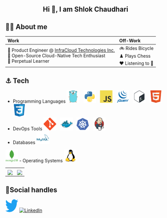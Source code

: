 <h2 align="center">  Hi 👋, I am Shlok Chaudhari </h2> 

 ## :man_shrugging: About me

| Work | Off-Work |
| :--- | :--- |
| 🎯 Product Engineer @ [InfraCloud Technologies Inc.](//infracloud.io) <br/>🔰 Open-Source Cloud-Native Tech Enthusiast <br/>🌱 Perpetual Learner | 🚲 Rides Bicycle <br/>♟️	Plays Chess <br/>♥️ Listening to 🎵 |

## ⚓️ Tech

- Programming Languages <img src="https://github.com/devicons/devicon/blob/master/icons/go/go-original.svg" alt="Golang" width="40" height="40" /> &nbsp;
<img src="https://github.com/devicons/devicon/blob/master/icons/python/python-original.svg" alt="Python" width="40" height="40" /> &nbsp;
<img src="https://github.com/devicons/devicon/blob/master/icons/javascript/javascript-original.svg" alt="JavaScript" width="40" height="40" /> &nbsp;
<img src="https://github.com/devicons/devicon/blob/master/icons/jquery/jquery-plain-wordmark.svg" alt="JQuery" width="40" height="40" /> &nbsp;
<img src="https://github.com/devicons/devicon/blob/master/icons/bash/bash-original.svg" alt="Bash" width="40" height="40" /> &nbsp;
<img src="https://github.com/devicons/devicon/blob/master/icons/html5/html5-original.svg" alt="HTML5" width="40" height="40" /> &nbsp;
<img src="https://github.com/devicons/devicon/blob/master/icons/css3/css3-original.svg" alt="CSS3" width="40" height="40" /> &nbsp;
- DevOps Tools <img src="https://github.com/devicons/devicon/blob/master/icons/git/git-original.svg" alt="Git" width="40" height="40" /> &nbsp;
<img src="https://github.com/devicons/devicon/blob/master/icons/docker/docker-original.svg" alt="Docker" width="40" height="40" /> &nbsp;
<img src="https://github.com/devicons/devicon/blob/master/icons/kubernetes/kubernetes-plain.svg" alt="Kubernetes" width="40" height="40" /> &nbsp;
<img src="https://github.com/devicons/devicon/blob/master/icons/jenkins/jenkins-original.svg" alt="Jenkins" width="40" height="40" /> &nbsp;
- Databases <img src="https://github.com/devicons/devicon/blob/master/icons/mysql/mysql-plain-wordmark.svg" alt="MySQL" width="40" height="40"/>
<img src="https://github.com/devicons/devicon/blob/master/icons/mongodb/mongodb-plain-wordmark.svg" alt="MongoDB" width="40" height="40"/>
- Operating Systems <img src="https://github.com/devicons/devicon/blob/master/icons/linux/linux-original.svg" alt="Linux" width="40" height="40" /> &nbsp;

<table>
  <tr>
    <th>
      <img src="https://github-readme-stats.vercel.app/api?username=shlokchaudhari9&show_icons=true&custom_title=Shlok's GitHub Stats&count_private=true&theme=blueberry" align="center" />
    </th>
    <th>
      <img src="https://github-readme-streak-stats.herokuapp.com/?user=shlokchaudhari9&hide_border=true&theme=blueberry" align="center" />
    </th>
  </tr>
</table>

## 🔗Social handles

<a href="https://twitter.com/shlokchaudhari9"><img src="https://github.com/devicons/devicon/blob/master/icons/twitter/twitter-original.svg" alt="Twitter" width="40" height="40"/></a>
<a href="https://www.linkedin.com/in/shlokchaudhari9/"><img src="https://image.flaticon.com/icons/png/512/174/174857.png" alt="LinkedIn" width="40" height="40"/></a>
